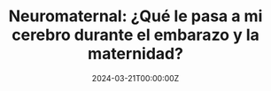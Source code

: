 ---
title: "Neuromaternal: ¿Qué le pasa a mi cerebro durante el embarazo y la maternidad?"
authors:
- Susana Carmona
date: "2024-03-21T00:00:00Z"
doi: ""
publishDate: "2024-03-21T00:00:00Z"
# Publication type.
# Legend: 0 = Uncategorized; 1 = Conference paper; 2 = Journal article;
# 3 = Preprint / Working Paper; 4 = Report; 5 = Book; 6 = Book section;
# 7 = Thesis; 8 = Patent
publication_types: ["5"]
publication: "*Penguin Random House*"
tags:
- Books
- Maternidad
featured: true
links:
- name: Enlace al libro
  url: https://www.penguinlibros.com/es/ciencia-y-tecnologia/339781-libro-neuromaternal-9788466678087
---